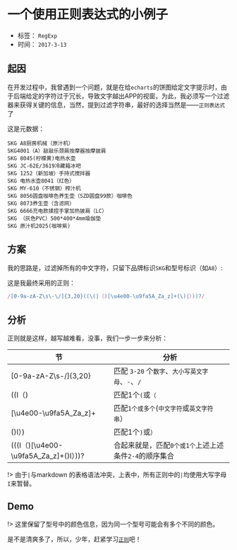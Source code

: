 # 一个使用正则表达式的小例子

- 标签： `RegExp`
- 时间： `2017-3-13`

## 起因

在开发过程中，我曾遇到一个问题，就是在给`echarts`的饼图给定文字提示时，由于后端给定的字符过于冗长，导致文字越出APP的视窗，为此，我必须写一个过滤器来获得关键的信息，当然，提到过滤字符串，最好的选择当然是——`正则表达式`了

这是元数据：

```
SKG A8厨房机械（原汁机）
SKG4001（A）敲敲乐颈肩按摩器按摩披肩
SKG 8045(柠檬黄)电热水壶
SKG JC-62E/3619冷藏箱冰吧
SKG 1252（新加坡）手持式搅拌器
SKG 电热水壶8041（红色）
SKG MY-610（不锈钢）榨汁机
SKG 8056圆盘咖啡色养生壶（SZD圆盘99款）咖啡色
SKG 8073养生壶（含滤网）
SKG 6666充电款揉捏手掌加热披肩（LC）
SKG （灰色PVC）500*400*4mm瑜伽垫
SKG 原汁机2025(咖啡紫)
```

## 方案

我的思路是，过滤掉所有的中文字符，只留下品牌标识`SKG`和型号标识（如`A8`）:

这是我最终采用的正则：

```js
/[0-9a-zA-Z\s\-\/]{3,20}((\(|（)[\u4e00-\u9fa5A_Za_z]+(\)|）))?/
```



## 分析

正则就是这样，越写越难看，没事，我们一步一步来分析：

节|分析
---|---
[0-9a-zA-Z\s\-\/]{3,20}|匹配 `3-20` 个`数字`、`大小写英文字母`、`-`、`/`
(\(I（)|匹配1个`(`或`（`
[\u4e00-\u9fa5A_Za_z]+|匹配`1个或多个`(`中文字符`或`英文字符串`）
(\)I）)|匹配1个`)`或`）`
((\(I（)[\u4e00-\u9fa5A_Za_z]+(\)I）))?| 合起来就是，匹配`0个或1个`上述上述条件`2-4`的顺序集合

!> 由于`|`与markdown 的表格语法冲突，上表中，所有正则中的`|`均使用大写字母`I`来暂替。




## Demo

<vuep template="#getNow"></vuep>

<script v-pre type="text/x-template" id="getNow">
  <template>
      <ul>
        <li v-for="item in newData">
            {{ item }}
        </li>
      </ul>
  </template>
  <script>
      var REG_EXP = /([0-9a-zA-Z\s\-\/]{3,20}((\(|（)[\u4e00-\u9fa5A_Za_z]+(\)|）))?)/g;
      var metadata = ['SKG A8厨房机械（原汁机）',
                     'SKG4001（A）敲敲乐颈肩按摩器按摩披肩',
                     'SKG 8045(柠檬黄)电热水壶',
                     'SKG JC-62E/3619冷藏箱冰吧',
                     'SKG 1252（新加坡）手持式搅拌器',
                     'SKG 电热水壶8041（红色）',
                     'SKG MY-610（不锈钢）榨汁机',
                     'SKG 8056圆盘咖啡色养生壶（SZD圆盘99款）咖啡色',
                     'SKG 8073养生壶（含滤网）',
                     'SKG 6666充电款揉捏手掌加热披肩（LC）',
                     'SKG （灰色PVC）500*400*4mm瑜伽垫',
                     'SKG 原汁机2025(咖啡紫)'];
                     
      module.exports = {
        data: function () {
          return { newData: [] }
        },
        mounted: function () {
          var self = this;
          metadata.forEach(function(data) {
            self.newData.push(
                data.match(REG_EXP).join().replace(/,/g, '')
                );
          })
        }
      }
  </script>
</script>


!> 这里保留了型号中的颜色信息，因为同一个型号可能会有多个不同的颜色。

是不是清爽多了，所以，少年，赶紧学习[`正则`](/RegExp/正则表达式.md)吧！